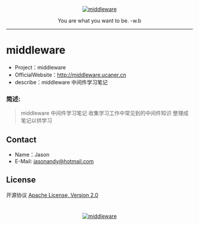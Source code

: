 <p align=center>
  <a href="https://github.com/Jasonandy/middleware">
    <img src="http://upload-images.jianshu.io/upload_images/7802425-9eb1bcd006e34aa6.png?imageMogr2/auto-orient/strip%7CimageView2/2/w/1240" alt="middleware" >
  </a>
</p>
<p align=center>
  You are what you want to be.  -w.b
</p>

----

# middleware
* Project：middleware
* OfficialWebsite：http://middleware.ucaner.cn
* describe：middleware 中间件学习笔记

### 简述:
> middleware 中间件学习笔记 收集学习工作中常见到的中间件知识 整理成笔记以供学习


## Contact
- Name：Jason
- E-Mail: jasonandy@hotmail.com

## License
开源协议 [Apache License, Version 2.0](http://www.apache.org/licenses/LICENSE-2.0.html)

#
<p align=center>
  <a href="https://github.com/Jasonandy/middleware">
    <img src="http://upload-images.jianshu.io/upload_images/7802425-bb910b4ae954107a.png?imageMogr2/auto-orient/strip%7CimageView2/2/w/1240" alt="middleware" >
  </a>
</p>
